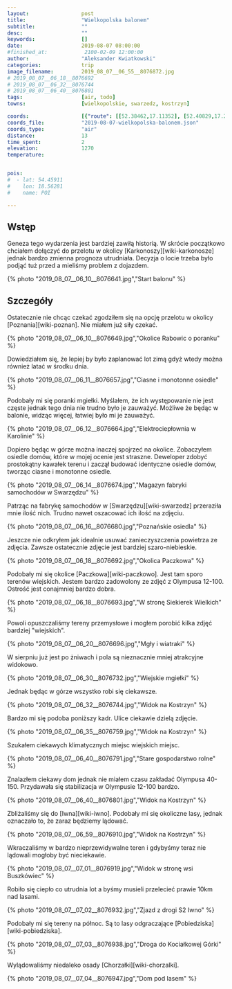 ```yaml
---
layout:                 post
title:                  "Wielkopolska balonem"
subtitle:               ""
desc:                   ""
keywords:               []
date:                   2019-08-07 08:00:00
#finished_at:            2100-02-09 12:00:00
author:                 "Aleksander Kwiatkowski"
categories:             trip
image_filename:         2019_08_07__06_55__8076872.jpg
# 2019_08_07__06_18__8076692
# 2019_08_07__06_32__8076744
# 2019_08_07__06_40__8076801
tags:                   [air, todo]
towns:                  [wielkopolskie, swarzedz, kostrzyn]

coords:                 [{"route": [[52.38462,17.11352], [52.40829,17.26647]], "type": "air"}]
coords_file:            "2019-08-07-wielkopolska-balonem.json"
coords_type:            "air"
distance:               13
time_spent:             2
elevation:              1270
temperature:            


pois:
#  - lat: 54.45911
#    lon: 18.56281
#    name: POI

---
```



## Wstęp

Geneza tego wydarzenia jest bardziej zawiłą historią. W skrócie
początkowo chciałem dołączyć do przelotu w okolicy [Karkonoszy][wiki-karkonosze]
jednak bardzo zmienna prognoza utrudniała. Decyzja o locie trzeba było podjąć
tuż przed a mieliśmy problem z dojazdem.

{% photo "2019_08_07__06_10__8076641.jpg","Start balonu" %}

## Szczegóły

Ostatecznie nie chcąc czekać zgodziłem się na opcję przelotu w okolicy
[Poznania][wiki-poznan]. Nie miałem już siły czekać.

{% photo "2019_08_07__06_10__8076649.jpg","Okolice Rabowic o poranku" %}

Dowiedziałem się, że lepiej by było zaplanować lot zimą gdyż wtedy można
również latać w środku dnia.

{% photo "2019_08_07__06_11__8076657.jpg","Ciasne i monotonne osiedle" %}

Podobały mi się poranki mgiełki. Myślałem, że ich występowanie nie jest częste
jednak tego dnia nie trudno było je zauważyć. Możliwe że będąc w balonie,
widząc więcej, łatwiej było mi je zauważyć.

{% photo "2019_08_07__06_12__8076664.jpg","Elektrociepłownia w Karolinie" %}

Dopiero będąc w górze można inaczej spojrzeć na okolice. Zobaczyłem osiedle
domów, które w mojej ocenie jest straszne. Deweloper zdobyć prostokątny kawałek
terenu i zaczął budować identyczne osiedle domów, tworząc ciasne i monotonne
osiedle.

{% photo "2019_08_07__06_14__8076674.jpg","Magazyn fabryki samochodów w Swarzędzu" %}

Patrząc na fabrykę samochodów w [Swarzędzu][wiki-swarzedz] przeraziła mnie ilość
nich. Trudno nawet oszacować ich ilość na zdjęciu.

{% photo "2019_08_07__06_16__8076680.jpg","Poznańskie osiedla" %}

Jeszcze nie odkryłem jak idealnie usuwać zanieczyszczenia powietrza ze zdjęcia.
Zawsze ostatecznie zdjęcie jest bardziej szaro-niebieskie.

{% photo "2019_08_07__06_18__8076692.jpg","Okolica Paczkowa" %}

Podobały mi się okolice [Paczkowa][wiki-paczkowo]. Jest tam sporo terenów
wiejskich. Jestem bardzo zadowolony ze zdjęć z Olympusa 12-100.
Ostrość jest conajmniej bardzo dobra.

{% photo "2019_08_07__06_18__8076693.jpg","W stronę Siekierek Wielkich" %}

Powoli opuszczaliśmy tereny przemysłowe i mogłem porobić kilka zdjęć
bardziej "wiejskich".

{% photo "2019_08_07__06_20__8076696.jpg","Mgły i wiatraki" %}

W sierpniu już jest po żniwach i pola są nieznacznie mniej atrakcyjne widokowo.

{% photo "2019_08_07__06_30__8076732.jpg","Wiejskie mgiełki" %}

Jednak będąc w górze wszystko robi się ciekawsze.

{% photo "2019_08_07__06_32__8076744.jpg","Widok na Kostrzyn" %}

Bardzo mi się podoba poniższy kadr. Ulice ciekawie dzielą zdjęcie.

{% photo "2019_08_07__06_35__8076759.jpg","Widok na Kostrzyn" %}

Szukałem ciekawych klimatycznych miejsc wiejskich miejsc.

{% photo "2019_08_07__06_40__8076791.jpg","Stare gospodarstwo rolne" %}

Znalazłem ciekawy dom jednak nie miałem czasu zakładać Olympusa 40-150.
Przydawała się stabilizacja w Olympusie 12-100 bardzo.

{% photo "2019_08_07__06_40__8076801.jpg","Widok na Kostrzyn" %}

Zbliżaliśmy się do [Iwna][wiki-iwno]. Podobały mi się okoliczne
lasy, jednak oznaczało to, że zaraz będziemy lądować.

{% photo "2019_08_07__06_59__8076910.jpg","Widok na Kostrzyn" %}

Wkraczaliśmy w bardzo nieprzewidywalne teren i gdybyśmy teraz
nie lądowali mogłoby być nieciekawie.

{% photo "2019_08_07__07_01__8076919.jpg","Widok w stronę wsi Buszkówiec" %}

Robiło się ciepło co
utrudnia lot a byśmy musieli przelecieć prawie 10km nad lasami.

{% photo "2019_08_07__07_02__8076932.jpg","Zjazd z drogi S2 Iwno" %}

Podobały mi się tereny na północ. Są to lasy odgraczające
[Pobiedziska][wiki-pobiedziska].

{% photo "2019_08_07__07_03__8076938.jpg","Droga do Kociałkowej Górki" %}

Wylądowaliśmy niedaleko osady [Chorzałki][wiki-chorzalki].

{% photo "2019_08_07__07_04__8076947.jpg","Dom pod lasem" %}
